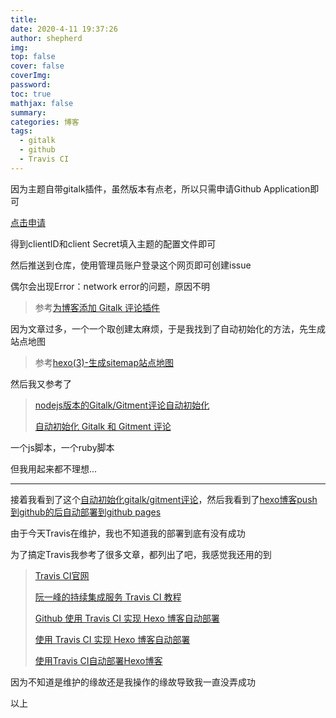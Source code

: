```yaml
---
title: 
date: 2020-4-11 19:37:26
author: shepherd
img: 
top: false
cover: false
coverImg: 
password:
toc: true
mathjax: false
summary: 
categories: 博客
tags:
  - gitalk
  - github
  - Travis CI
---
```


因为主题自带gitalk插件，虽然版本有点老，所以只需申请Github Application即可

[点击申请](https://github.com/settings/applications/new)

得到clientID和client Secret填入主题的配置文件即可

然后推送到仓库，使用管理员账户登录这个网页即可创建issue

偶尔会出现Error：network error的问题，原因不明

> 参考[为博客添加 Gitalk 评论插件](https://www.jianshu.com/p/78c64d07124d)

因为文章过多，一个一个取创建太麻烦，于是我找到了自动初始化的方法，先生成站点地图

> 参考[hexo(3)-生成sitemap站点地图](https://www.jianshu.com/p/9c2d6db2f855)

然后我又参考了

> [nodejs版本的Gitalk/Gitment评论自动初始化](https://juejin.im/post/5c0f7951f265da611a47b51a)
>
> [自动初始化 Gitalk 和 Gitment 评论](https://draveness.me/git-comments-initialize/)

一个js脚本，一个ruby脚本

但我用起来都不理想...

------

接着我看到了这个[自动初始化gitalk/gitment评论](https://tenfy.cn/2018/11/15/auto-init-comment/)，然后我看到了[hexo博客push到github的后自动部署到github pages](https://tenfy.cn/2017/09/08/hexo-auto-deploy/)

由于今天Travis在维护，我也不知道我的部署到底有没有成功

为了搞定Travis我参考了很多文章，都列出了吧，我感觉我还用的到

> [Travis CI官网](https://tenfy.cn/2017/09/08/hexo-auto-deploy/)
>
> [阮一峰的持续集成服务 Travis CI 教程](http://www.ruanyifeng.com/blog/2017/12/travis_ci_tutorial.html)
>
> [Github 使用 Travis CI 实现 Hexo 博客自动部署](https://michael728.github.io/2019/06/16/cicd-hexo-blog-travis/)
>
> [使用 Travis CI 实现 Hexo 博客自动部署](https://xirikm.net/2019/826-2)
>
> [使用Travis CI自动部署Hexo博客](https://www.itfanr.cc/2017/08/09/using-travis-ci-automatic-deploy-hexo-blogs/)

因为不知道是维护的缘故还是我操作的缘故导致我一直没弄成功



以上